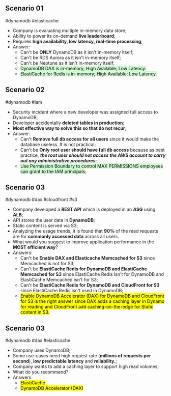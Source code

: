 ## Scenario 01 
#dynamodb #elasticache
- Company is evaluating multiple in-memory data store;
- Ability to power its on-demand **live leaderboard**;
- Requires **high availability, low latency, real-time processing**;
- Answer:
	- Can't be **ONLY** DynamoDB as it isn't in-memory itself;
	- Can't be RDS Aurora as it isn't in-memory itself;
	- Can't be Neptune as it isn't in-memory itself;
	- <mark style="background: #BBFABBA6;">DynamoDB DAX is in-memory; High Available; Low Latency.</mark>
	- <mark style="background: #BBFABBA6;">ElastiCache for Redis is in-memory; High Available; Low Latency.</mark>

## Scenario 02 
#dynamodb #iam
- Security incident where a new developer was assigned full access to DynamoDB;
- Developer accidentally **deleted tables in production**;
- **Most effective way to solve this so that do not recur**;
- Answer:
	- Can't **Remove full db access for all users** since it would make the database useless. It is not practical;
	- Can't be **Only root user should have full db access** because as best practice, **_the root user should not access the AWS account to carry out any administrative procedures_**;
	- <mark style="background: #BBFABBA6;">Use Permission Boundary to control MAX PERMISSIONS employees can grant to the IAM principals</mark>;

## Scenario 03
#dynamodb #dax #cloudfront #s3
- Company developed a **REST API** which is deployed in an **ASG** using **ALB**;
- API stores the user data in **DynamoDB**;
- Static content is served via S3;
- Analyzing the usage trends, it is found that **90%** of the read requests are for **commonly accessed data** across all users.
- What would you suggest to improve application performance in the **MOST efficient way**?
- Answers:
	- Can't be **Enable DAX and Elasticache Memcached for S3** since Memcached is not for S3;
	- Can't be **ElastiCache Redis for DynamoDB and ElastiCache Memcached for S3** since ElastiCache Redis isn't for DynamoDB and ElastiCache Memcached isn't for S3;
	- Can't be **ElastiCache Redis for DynamoDB and CloudFront for S3** since ElastiCache Redis isn't used in DynamoDB;
	- <mark class="hltr-green">Enable DynamoDB Accelerator (DAX) for DynamoDB and CloudFront for S3 is the right answer since DAX adds a caching layer in Dynamo for reading and CloudFront add caching-on-the-edge for Static content in S3.</mark>

## Scenario 03
#dynamodb #dax #elasticache
- Company uses DynamoDB;
- Some use-cases need high request rate (**millions of requests per second**), **low predictable latency** and **reliability.**;
- Company wants to add a caching layer to support high read volumes;
- What do you recommend?
- Answers:
	- <mark class="hltr-green">ElastiCache</mark>
	- <mark class="hltr-green">DynamoDB Accelerator (DAX)</mark>
